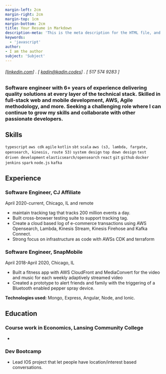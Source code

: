 ```yaml
---
margin-left: 2cm
margin-right: 2cm
margin-top: 1cm
margin-bottom: 2cm
title: Your Resume in Markdown
description-meta: 'This is the meta description for the HTML file, and one day the PDF file, for better SEO?'
keywords:
  - 'javascript'
author:
- I am the author
subject: 'Subject'
---
```

###### [[linkedin.com](https://www.linkedin.com/in/kadin-van-valin/)] . [ kadin@kadin.codes] . [ 517 574 9283 ]

### Software engineer with 6+ years of experience delivering quality solutions at every layer of the technical stack. Skilled in full-stack web and mobile development, AWS, Agile methodology, and more. Seeking a challenging role where I can continue to grow my skills and collaborate with other passionate developers.

## Skills

```typescript```
```aws cdk```
```agile```
```kotlin```
```sbt```
```scala```
```aws (s3, lambda, fargate, opensearch, kinesis, route 53)```
```system design```
```top down design```
```test driven development```
```elasticsearch/opensearch```
```react```
```git```
```github```
```docker```
```jenkins```
```spark```
```node.js```
```kafka```
## Experience

### Software Engineer, CJ Affiliate

April 2020-current, Chicago, IL and remote

- maintain tracking tag that tracks 200 million events a day. 
- Built cross-browser testing suite to support tracking tag.
- Create a cloud based log of e-commerce transactions using AWS Opensearch, Lambda, Kinesis Stream, Kinesis Firehose and Kafka Connect.
- Strong focus on infrastructure as code with AWSs CDK and terraform



### Software Engineer, SnapMobile

April 2018-April 2020, Chicago, IL

- Built a fitness app with AWS CloudFront and MediaConvert for the video and music for each weekly adaptively streamed video
- Created a prototype to alert friends and family with the triggering of a Bluetooth enabled pepper spray device.

**Technologies used:** Mongo, Express, Angular, Node, and Ionic.


## Education

### Course work in Economics, Lansing Community College

- 
### Dev Bootcamp

- Lead IOS project that let people have location/interest based conversations.
